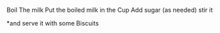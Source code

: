 Boil The milk
Put the boiled milk in the Cup
Add sugar (as needed)
stir it

*and serve it with some Biscuits